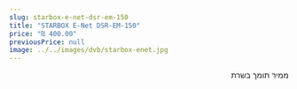 ```yaml
---
slug: starbox-e-net-dsr-em-150
title: "STARBOX E-Net DSR-EM-150"
price: "₪ 400.00"
previousPrice: null
image: ../../images/dvb/starbox-enet.jpg
---
```


<p dir="rtl">ממיר תומך בשרת</p>
